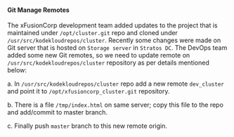#### Git Manage Remotes

The xFusionCorp development team added updates to the project that is maintained under `/opt/cluster.git` repo and cloned under `/usr/src/kodekloudrepos/cluster`. Recently some changes were made on Git server that is hosted on `Storage server` in `Stratos DC`. The DevOps team added some new Git remotes, so we need to update remote on `/usr/src/kodekloudrepos/cluster` repository as per details mentioned below:

a. In `/usr/src/kodekloudrepos/cluster` repo add a new remote `dev_cluster` and point it to `/opt/xfusioncorp_cluster.git` repository.

b. There is a file `/tmp/index.html` on same server; copy this file to the repo and add/commit to master branch.

c. Finally push `master` branch to this new remote origin.
